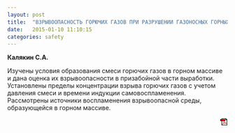 ```yaml
---
layout: post
title:  "ВЗРЫВООПАСНОСТЬ ГОРЮЧИХ ГАЗОВ ПРИ РАЗРУШЕНИИ ГАЗОНОСНЫХ ГОРНЫХ МАССИВОВ"
date:   2015-01-10 11:10:15
categories: safety
---
```


<strong>Калякин С.А.</strong>

Изучены условия образования смеси горючих газов в горном массиве и дана
оценка их взрывоопасности в призабойной части выработки. Установлены
пределы концентрации взрыва горючих газов с учетом давления смеси и времени
 индукции самовоспламенения. Рассмотрены источники воспламенения взрывоопасной
среды, образующейся в горном массиве.
<p align="right">
<a href="http://www.blastcraft.net/files/articles/safety9.pdf" target="_blank"><img src="/img/pdf.gif"></a>
</p>
